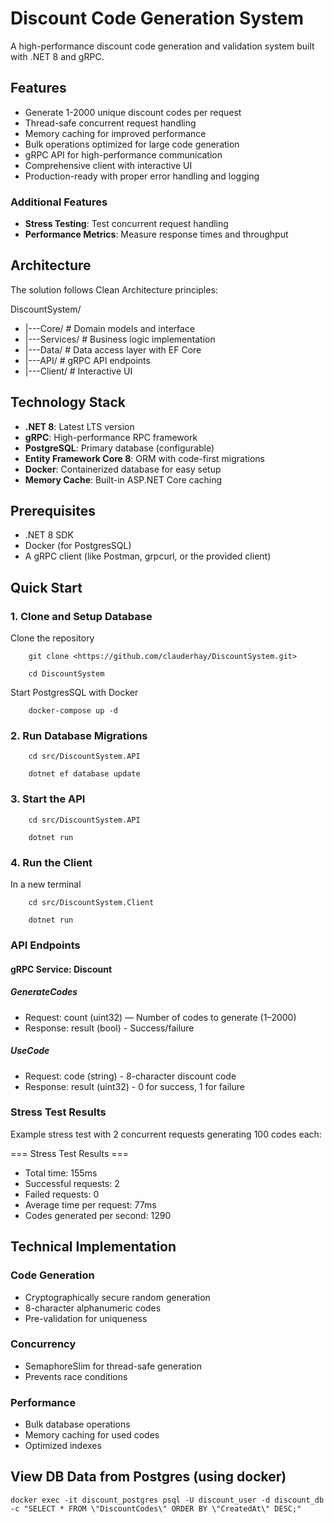 # Discount Code Generation System

A high-performance discount code generation and validation system built with .NET 8 and gRPC.

## Features
- Generate 1-2000 unique discount codes per request
- Thread-safe concurrent request handling
- Memory caching for improved performance
- Bulk operations optimized for large code generation
- gRPC API for high-performance communication
- Comprehensive client with interactive UI
- Production-ready with proper error handling and logging

### Additional Features

- **Stress Testing**: Test concurrent request handling
- **Performance Metrics**: Measure response times and throughput

## Architecture

The solution follows Clean Architecture principles:

DiscountSystem/
- |---Core/ # Domain models and interface
- |---Services/ # Business logic implementation
- |---Data/ # Data access layer with EF Core
- |---API/ # gRPC API endpoints
- |---Client/ # Interactive UI

## Technology Stack

- **.NET 8**: Latest LTS version
- **gRPC**: High-performance RPC framework
- **PostgreSQL**: Primary database (configurable)
- **Entity Framework Core 8**: ORM with code-first migrations
- **Docker**: Containerized database for easy setup
- **Memory Cache**: Built-in ASP.NET Core caching

## Prerequisites

- .NET 8 SDK
- Docker (for PostgresSQL)
- A gRPC client (like Postman, grpcurl, or the provided client)

## Quick Start

### 1. Clone and Setup Database

Clone the repository

        git clone <https://github.com/clauderhay/DiscountSystem.git>

        cd DiscountSystem

Start PostgresSQL with Docker

        docker-compose up -d

### 2. Run Database Migrations

        cd src/DiscountSystem.API

        dotnet ef database update

### 3. Start the API

        cd src/DiscountSystem.API

        dotnet run

### 4. Run the Client

In a new terminal

        cd src/DiscountSystem.Client

        dotnet run

### API Endpoints

#### gRPC Service: Discount
##### GenerateCodes

- Request: count (uint32) — Number of codes to generate (1–2000)
- Response: result (bool) - Success/failure

##### UseCode

- Request: code (string) - 8-character discount code
- Response: result (uint32) - 0 for success, 1 for failure

### Stress Test Results

Example stress test with 2 concurrent requests generating 100 codes each:

=== Stress Test Results ===
- Total time: 155ms
- Successful requests: 2
- Failed requests: 0
- Average time per request: 77ms
- Codes generated per second: 1290

## Technical Implementation

### Code Generation
- Cryptographically secure random generation
- 8-character alphanumeric codes
- Pre-validation for uniqueness

### Concurrency
- SemaphoreSlim for thread-safe generation
- Prevents race conditions

### Performance
- Bulk database operations
- Memory caching for used codes
- Optimized indexes

## View DB Data from Postgres (using docker)

    docker exec -it discount_postgres psql -U discount_user -d discount_db -c "SELECT * FROM \"DiscountCodes\" ORDER BY \"CreatedAt\" DESC;"
